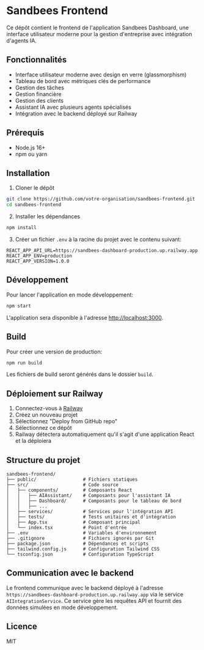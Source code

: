 # Sandbees Frontend

Ce dépôt contient le frontend de l'application Sandbees Dashboard, une interface utilisateur moderne pour la gestion d'entreprise avec intégration d'agents IA.

## Fonctionnalités

- Interface utilisateur moderne avec design en verre (glassmorphism)
- Tableau de bord avec métriques clés de performance
- Gestion des tâches
- Gestion financière
- Gestion des clients
- Assistant IA avec plusieurs agents spécialisés
- Intégration avec le backend déployé sur Railway

## Prérequis

- Node.js 16+
- npm ou yarn

## Installation

1. Cloner le dépôt
```bash
git clone https://github.com/votre-organisation/sandbees-frontend.git
cd sandbees-frontend
```

2. Installer les dépendances
```bash
npm install
```

3. Créer un fichier `.env` à la racine du projet avec le contenu suivant:
```
REACT_APP_API_URL=https://sandbees-dashboard-production.up.railway.app
REACT_APP_ENV=production
REACT_APP_VERSION=1.0.0
```

## Développement

Pour lancer l'application en mode développement:

```bash
npm start
```

L'application sera disponible à l'adresse [http://localhost:3000](http://localhost:3000).

## Build

Pour créer une version de production:

```bash
npm run build
```

Les fichiers de build seront générés dans le dossier `build`.

## Déploiement sur Railway

1. Connectez-vous à [Railway](https://railway.app/)
2. Créez un nouveau projet
3. Sélectionnez "Deploy from GitHub repo"
4. Sélectionnez ce dépôt
5. Railway détectera automatiquement qu'il s'agit d'une application React et la déploiera

## Structure du projet

```
sandbees-frontend/
├── public/                 # Fichiers statiques
├── src/                    # Code source
│   ├── components/         # Composants React
│   │   ├── AIAssistant/    # Composants pour l'assistant IA
│   │   ├── Dashboard/      # Composants pour le tableau de bord
│   │   ├── ...
│   ├── services/           # Services pour l'intégration API
│   ├── tests/              # Tests unitaires et d'intégration
│   ├── App.tsx             # Composant principal
│   └── index.tsx           # Point d'entrée
├── .env                    # Variables d'environnement
├── .gitignore              # Fichiers ignorés par Git
├── package.json            # Dépendances et scripts
├── tailwind.config.js      # Configuration Tailwind CSS
└── tsconfig.json           # Configuration TypeScript
```

## Communication avec le backend

Le frontend communique avec le backend déployé à l'adresse `https://sandbees-dashboard-production.up.railway.app` via le service `AIIntegrationService`. Ce service gère les requêtes API et fournit des données simulées en mode développement.

## Licence

MIT
